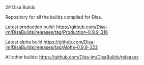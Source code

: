 2# Disa Builds

Repository for all the builds compiled for Disa.

Latest production build: https://github.com/Disa-im/DisaBuilds/releases/tag/Production-0.9.9-316

Latest alpha build https://github.com/Disa-im/DisaBuilds/releases/tag/Alpha-0.9.9-322

All other builds: https://github.com/Disa-im/DisaBuilds/releases
